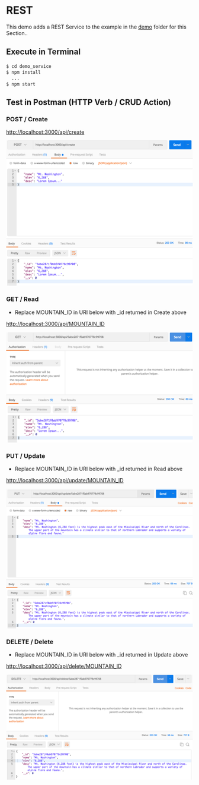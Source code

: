 # REST
This demo adds a REST Service to the example in the [demo](https://github.com/RobertFrenette/E-31_Spring_2018/tree/master/16_REST/demo) folder for this Section..

## Execute in Terminal
```
$ cd demo_service
$ npm install
  ...
$ npm start
```

## Test in Postman (HTTP Verb / CRUD Action)

### POST / Create
[http://localhost:3000/api/create](http://localhost:3000/api/create)

![Create](img/create.png?raw=true "Create")


### GET / Read
+ Replace MOUNTAIN_ID in URI below with _id returned in Create above

[http://localhost:3000/api/MOUNTAIN_ID](http://localhost:3000/api/MOUNTAIN_ID)

![Read](img/read.png?raw=true "Read")


### PUT / Update
+ Replace MOUNTAIN_ID in URI below with _id returned in Read above

[http://localhost:3000/api/update/MOUNTAIN_ID](http://localhost:3000/api/update/MOUNTAIN_ID)

![Update](img/put_update.png?raw=true "Update")


### DELETE / Delete
+ Replace MOUNTAIN_ID in URI below with _id returned in Update above

[http://localhost:3000/api/delete/MOUNTAIN_ID](http://localhost:3000/api/delete/MOUNTAIN_ID)

![Delete](img/delete.png?raw=true "Delete")
